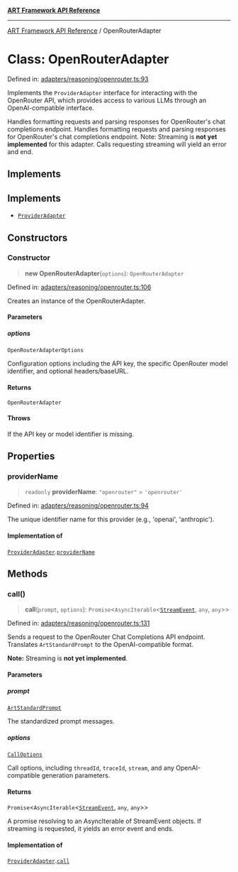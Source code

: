 [**ART Framework API Reference**](../README.md)

***

[ART Framework API Reference](../README.md) / OpenRouterAdapter

# Class: OpenRouterAdapter

Defined in: [adapters/reasoning/openrouter.ts:93](https://github.com/hashangit/ART/blob/d99cb328093f6dec701b3289d82d5abbf64a3736/src/adapters/reasoning/openrouter.ts#L93)

Implements the `ProviderAdapter` interface for interacting with the OpenRouter API,
which provides access to various LLMs through an OpenAI-compatible interface.

Handles formatting requests and parsing responses for OpenRouter's chat completions endpoint.
Handles formatting requests and parsing responses for OpenRouter's chat completions endpoint.
Note: Streaming is **not yet implemented** for this adapter. Calls requesting streaming will yield an error and end.

## Implements

## Implements

- [`ProviderAdapter`](../interfaces/ProviderAdapter.md)

## Constructors

### Constructor

> **new OpenRouterAdapter**(`options`): `OpenRouterAdapter`

Defined in: [adapters/reasoning/openrouter.ts:106](https://github.com/hashangit/ART/blob/d99cb328093f6dec701b3289d82d5abbf64a3736/src/adapters/reasoning/openrouter.ts#L106)

Creates an instance of the OpenRouterAdapter.

#### Parameters

##### options

`OpenRouterAdapterOptions`

Configuration options including the API key, the specific OpenRouter model identifier, and optional headers/baseURL.

#### Returns

`OpenRouterAdapter`

#### Throws

If the API key or model identifier is missing.

## Properties

### providerName

> `readonly` **providerName**: `"openrouter"` = `'openrouter'`

Defined in: [adapters/reasoning/openrouter.ts:94](https://github.com/hashangit/ART/blob/d99cb328093f6dec701b3289d82d5abbf64a3736/src/adapters/reasoning/openrouter.ts#L94)

The unique identifier name for this provider (e.g., 'openai', 'anthropic').

#### Implementation of

[`ProviderAdapter`](../interfaces/ProviderAdapter.md).[`providerName`](../interfaces/ProviderAdapter.md#providername)

## Methods

### call()

> **call**(`prompt`, `options`): `Promise`\<`AsyncIterable`\<[`StreamEvent`](../interfaces/StreamEvent.md), `any`, `any`\>\>

Defined in: [adapters/reasoning/openrouter.ts:131](https://github.com/hashangit/ART/blob/d99cb328093f6dec701b3289d82d5abbf64a3736/src/adapters/reasoning/openrouter.ts#L131)

Sends a request to the OpenRouter Chat Completions API endpoint.
Translates `ArtStandardPrompt` to the OpenAI-compatible format.

**Note:** Streaming is **not yet implemented**.

#### Parameters

##### prompt

[`ArtStandardPrompt`](../type-aliases/ArtStandardPrompt.md)

The standardized prompt messages.

##### options

[`CallOptions`](../interfaces/CallOptions.md)

Call options, including `threadId`, `traceId`, `stream`, and any OpenAI-compatible generation parameters.

#### Returns

`Promise`\<`AsyncIterable`\<[`StreamEvent`](../interfaces/StreamEvent.md), `any`, `any`\>\>

A promise resolving to an AsyncIterable of StreamEvent objects. If streaming is requested, it yields an error event and ends.

#### Implementation of

[`ProviderAdapter`](../interfaces/ProviderAdapter.md).[`call`](../interfaces/ProviderAdapter.md#call)
